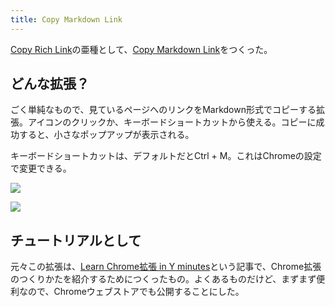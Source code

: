 ```yaml
---
title: Copy Markdown Link
---
```

[Copy Rich Link](https://chrome.google.com/webstore/detail/copy-rich-link/hikiamlgpdcabppakpmemaofmkgknpea)の亜種として、[Copy Markdown Link](https://chrome.google.com/webstore/detail/copy-markdown-link/gkceaaphhbeanfciglgpffnncfpipjpa)をつくった。

どんな拡張？
------

ごく単純なもので、見ているページへのリンクをMarkdown形式でコピーする拡張。アイコンのクリックか、キーボードショートカットから使える。コピーに成功すると、小さなポップアップが表示される。

キーボードショートカットは、デフォルトだとCtrl + M。これはChromeの設定で変更できる。

![](https://lh6.googleusercontent.com/zew3A3NkcXJIUJnTRIV7frCg7tqdKrWOj9fmzE8JBiGgn6HTpgvZCQWTSw5X7bvxR4hp0vke619QoOyPxoBsPtbzRqAb-R34z6zrmoLQHkoROT9y88pFIivQCpJL_ZXoSPgngSOhn00dntMzhCris93seOZvmJ-aawRfGltKk3X4YaZ1Hm1XQ342)

![](https://lh4.googleusercontent.com/comLpKsJM0M6IftGOqWyzrMXgZp9zA-1bIQfqi-C0QpDllFuTBra4tjmwr7l_hWIm4PKfTLuDuawVXyMfnwIJtU7Ux50Uq-QkESTUEzq5gpbDVOQA1l9-kqych5a5LLsyd6LE-cvnjgnfH0CFwzysbEfHvEvcblqAHgZVe6jdYXC3PtHBsTJ6e5Y)

チュートリアルとして
----------

元々この拡張は、[Learn Chrome拡張 in Y minutes](https://r7kamura.com/articles/2022-05-18-learn-chrome-extention-in-y-minutes)という記事で、Chrome拡張のつくりかたを紹介するためにつくったもの。よくあるものだけど、まずまず便利なので、Chromeウェブストアでも公開することにした。
